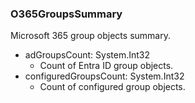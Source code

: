 ### O365GroupsSummary
Microsoft 365 group objects summary.

- adGroupsCount: System.Int32
  - Count of Entra ID group objects.
- configuredGroupsCount: System.Int32
  - Count of configured group objects.
